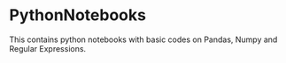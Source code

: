 # PythonNotebooks
This contains python notebooks with basic codes on Pandas, Numpy and Regular Expressions. 
